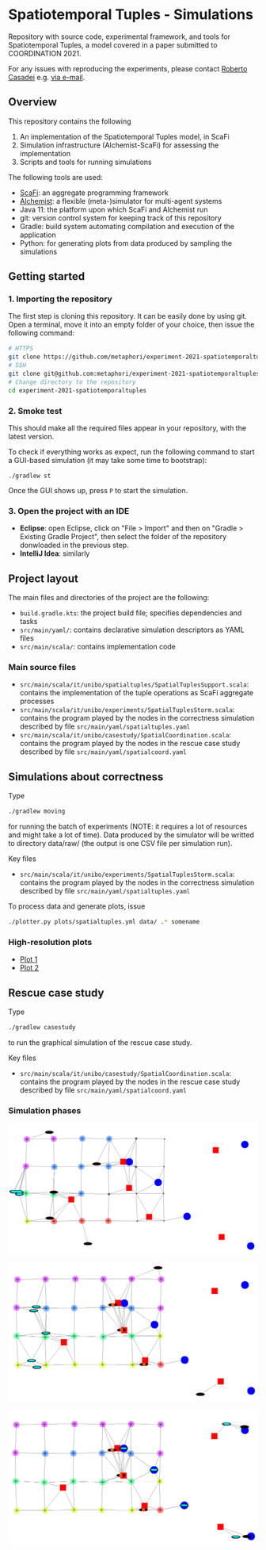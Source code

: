 # Spatiotemporal Tuples - Simulations

Repository with source code, experimental framework, and tools for Spatiotemporal Tuples,
 a model covered in a paper submitted to COORDINATION 2021.

For any issues with reproducing the experiments, please contact [Roberto Casadei](https://robertocasadei.github.io)
 e.g. [via e-mail](mailto:roby.casadei@unibo.it).

## Overview

This repository contains the following

1. An implementation of the Spatiotemporal Tuples model, in ScaFi
2. Simulation infrastructure (Alchemist-ScaFi) for assessing the implementation
3. Scripts and tools for running simulations

The following tools are used:

* [ScaFi](https://scafi.github.io): an aggregate programming framework
* [Alchemist](https://alchemistsimulator.github.io): a flexible (meta-)simulator for multi-agent systems
* Java 11: the platform upon which ScaFi and Alchemist run
* git: version control system for keeping track of this repository
* Gradle: build system automating compilation and execution of the application
* Python: for generating plots from data produced by sampling the simulations

## Getting started

### 1. Importing the repository

The first step is cloning this repository. It can be easily done by using git. Open a terminal, move it into an empty folder of your choice, then issue the following command:

```bash
# HTTPS
git clone https://github.com/metaphori/experiment-2021-spatiotemporaltuples.git
# SSH
git clone git@github.com:metaphori/experiment-2021-spatiotemporaltuples.git
# Change directory to the repository
cd experiment-2021-spatiotemporaltuples
```

### 2. Smoke test

This should make all the required files appear in your repository, with the latest version.

To check if everything works as expect, run the following command to start a GUI-based simulation (it may take some time to bootstrap):

```
./gradlew st
```

Once the GUI shows up, press `P` to start the simulation.

### 3. Open the project with an IDE

- **Eclipse**: open Eclipse, click on "File > Import" and then on "Gradle > Existing Gradle Project", then select the folder of the repository donwloaded in the previous step.
- **IntelliJ Idea**: similarly

## Project layout

The main files and directories of the project are the following:

- `build.gradle.kts`: the project build file; specifies dependencies and tasks
- `src/main/yaml/`: contains declarative simulation descriptors as YAML files
- `src/main/scala/`: contains implementation code

### Main source files

- `src/main/scala/it/unibo/spatialtuples/SpatialTuplesSupport.scala`: contains the implementation of the tuple operations as ScaFi aggregate processes
- `src/main/scala/it/unibo/experiments/SpatialTuplesStorm.scala`: contains the program played by the nodes in the correctness simulation described
  by file `src/main/yaml/spatialtuples.yaml`
- `src/main/scala/it/unibo/casestudy/SpatialCoordination.scala`: contains the program played by the nodes in the rescue case study
 described by file `src/main/yaml/spatialcoord.yaml`

## Simulations about correctness

Type

```bash
./gradlew moving
```

for running the batch of experiments (NOTE: it requires a lot of resources and might take a lot of time).
Data produced by the simulator will be writted to directory data/raw/ (the output is one CSV file per simulation run).

Key files

- `src/main/scala/it/unibo/experiments/SpatialTuplesStorm.scala`: contains the program played by the nodes in the correctness simulation described
  by file `src/main/yaml/spatialtuples.yaml`

To process data and generate plots, issue

```bash
./plotter.py plots/spatialtuples.yml data/ .* somename
```

### High-resolution plots

- [Plot 1](assets/imgs/mov_0_speed-10.pdf)
- [Plot 2](assets/imgs/mov_1_speed-10.pdf)

## Rescue case study

Type

```bash
./gradlew casestudy
```

to run the graphical simulation of the rescue case study.

Key files

- `src/main/scala/it/unibo/casestudy/SpatialCoordination.scala`: contains the program played by the nodes in the rescue case study
 described by file `src/main/yaml/spatialcoord.yaml`

### Simulation phases

![](assets/imgs/rescue-scenario-1.png)

![](assets/imgs/rescue-scenario-2.png)

![](assets/imgs/rescue-scenario-3.png)
